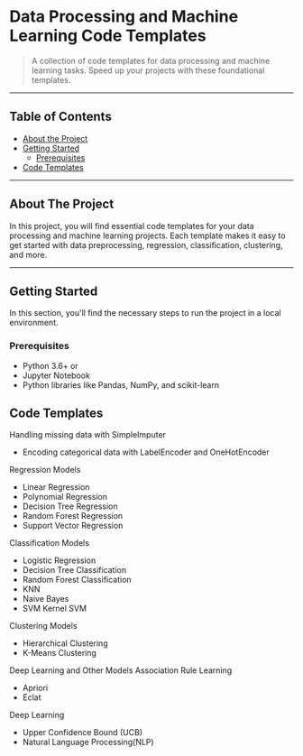 # Data Processing and Machine Learning Code Templates

> A collection of code templates for data processing and machine learning tasks. Speed up your projects with these foundational templates.

---

## Table of Contents

- [About the Project](#about-the-project)
- [Getting Started](#getting-started)
  - [Prerequisites](#prerequisites)
- [Code Templates](#code-templates)

---

## About The Project

In this project, you will find essential code templates for your data processing and machine learning projects. Each template makes it easy to get started with data preprocessing, regression, classification, clustering, and more.

---

## Getting Started

In this section, you'll find the necessary steps to run the project in a local environment.

### Prerequisites

- Python 3.6+ or
- Jupyter Notebook
- Python libraries like Pandas, NumPy, and scikit-learn

## Code Templates

Handling missing data with SimpleImputer
  - Encoding categorical data with LabelEncoder and OneHotEncoder
  
Regression Models
  - Linear Regression
  - Polynomial Regression
  - Decision Tree Regression
  - Random Forest Regression
  - Support Vector Regression

Classification Models
  - Logistic Regression
  - Decision Tree Classification
  - Random Forest Classification
  - KNN
  - Naive Bayes
  - SVM
  Kernel SVM
  
Clustering Models
  - Hierarchical Clustering
  - K-Means Clustering

Deep Learning and Other Models
Association Rule Learning
  - Apriori
  - Eclat

Deep Learning
  - Upper Confidence Bound (UCB)
  - Natural Language Processing(NLP)
